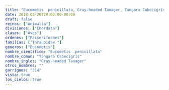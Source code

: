 ```yaml
---
title: "Eucometis  penicillata, Gray-headed Tanager, Tangara Cabecigrís"
date: 2018-03-26T20:00:00-00:00
draft: false
reinos: ["Animalia"]
divisiones: ["Chordata"]
clases: ["Aves"]
ordenes: ["Passeriformes"]
familias: ["Thraupidae "]
generos: ["Eucometis"]
nombre_cientifico: "Eucometis  penicillata"
nombre_comun: "Tangara Cabecigrís"
nombre_ingles: "Gray-headed Tanager"
otros_nombres: ""
garrigues: "314"
vista: true
los_cielos: true
---
```

